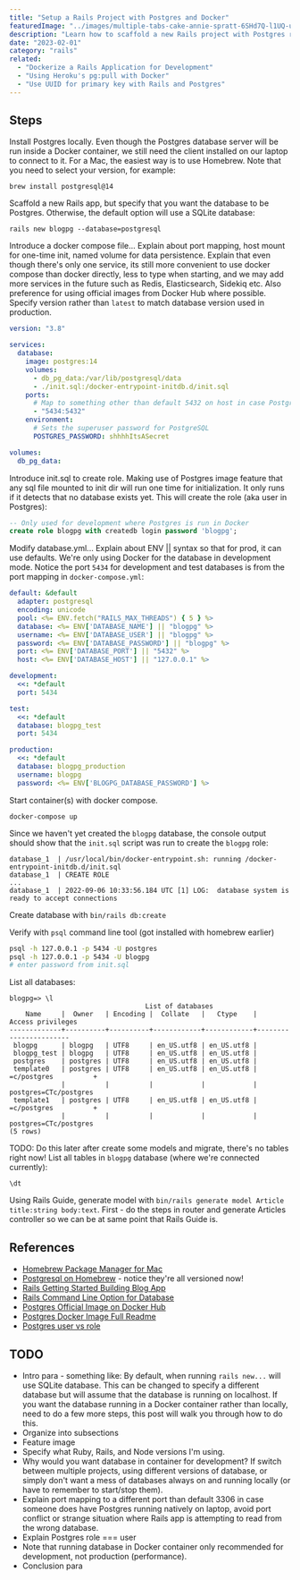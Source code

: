 ```yaml
---
title: "Setup a Rails Project with Postgres and Docker"
featuredImage: "../images/multiple-tabs-cake-annie-spratt-6SHd7Q-l1UQ-unsplash.jpg"
description: "Learn how to scaffold a new Rails project with Postgres running in a Docker container for development."
date: "2023-02-01"
category: "rails"
related:
  - "Dockerize a Rails Application for Development"
  - "Using Heroku's pg:pull with Docker"
  - "Use UUID for primary key with Rails and Postgres"
---
```


## Steps

Install Postgres locally. Even though the Postgres database server will be run inside a Docker container, we still need the client installed on our laptop to connect to it. For a Mac, the easiest way is to use Homebrew. Note that you need to select your version, for example:

```
brew install postgresql@14
```

Scaffold a new Rails app, but specify that you want the database to be Postgres. Otherwise, the default option will use a SQLite database:

```
rails new blogpg --database=postgresql
```

Introduce a docker compose file... Explain about port mapping, host mount for one-time init, named volume for data persistence. Explain that even though there's only one service, its still more convenient to use docker compose than docker directly, less to type when starting, and we may add more services in the future such as Redis, Elasticsearch, Sidekiq etc. Also preference for using official images from Docker Hub where possible. Specify version rather than `latest` to match database version used in production.

```yml
version: "3.8"

services:
  database:
    image: postgres:14
    volumes:
      - db_pg_data:/var/lib/postgresql/data
      - ./init.sql:/docker-entrypoint-initdb.d/init.sql
    ports:
      # Map to something other than default 5432 on host in case Postgres is also running natively on host.
      - "5434:5432"
    environment:
      # Sets the superuser password for PostgreSQL
      POSTGRES_PASSWORD: shhhhItsASecret

volumes:
  db_pg_data:
```

Introduce init.sql to create role. Making use of Postgres image feature that any sql file mounted to init dir will run one time for initialization. It only runs if it detects that no database exists yet. This will create the role (aka user in Postgres):

```sql
-- Only used for development where Postgres is run in Docker
create role blogpg with createdb login password 'blogpg';
```

Modify database.yml... Explain about ENV || syntax so that for prod, it can use defaults. We're only using Docker for the database in development mode. Notice the port `5434` for development and test databases is from the port mapping in `docker-compose.yml`:

```yml
default: &default
  adapter: postgresql
  encoding: unicode
  pool: <%= ENV.fetch("RAILS_MAX_THREADS") { 5 } %>
  database: <%= ENV['DATABASE_NAME'] || "blogpg" %>
  username: <%= ENV['DATABASE_USER'] || "blogpg" %>
  password: <%= ENV['DATABASE_PASSWORD'] || "blogpg" %>
  port: <%= ENV['DATABASE_PORT'] || "5432" %>
  host: <%= ENV['DATABASE_HOST'] || "127.0.0.1" %>

development:
  <<: *default
  port: 5434

test:
  <<: *default
  database: blogpg_test
  port: 5434

production:
  <<: *default
  database: blogpg_production
  username: blogpg
  password: <%= ENV['BLOGPG_DATABASE_PASSWORD'] %>
```

Start container(s) with docker compose.

```
docker-compose up
```

Since we haven't yet created the `blogpg` database, the console output should show that the `init.sql` script was run to create the `blogpg` role:

```
database_1  | /usr/local/bin/docker-entrypoint.sh: running /docker-entrypoint-initdb.d/init.sql
database_1  | CREATE ROLE
...
database_1  | 2022-09-06 10:33:56.184 UTC [1] LOG:  database system is ready to accept connections
```

Create database with `bin/rails db:create`

Verify with `psql` command line tool (got installed with homebrew earlier)

```bash
psql -h 127.0.0.1 -p 5434 -U postgres
psql -h 127.0.0.1 -p 5434 -U blogpg
# enter password from init.sql
```

List all databases:

```
blogpg=> \l
                                  List of databases
    Name     |  Owner   | Encoding |  Collate   |   Ctype    |   Access privileges
-------------+----------+----------+------------+------------+-----------------------
 blogpg      | blogpg   | UTF8     | en_US.utf8 | en_US.utf8 |
 blogpg_test | blogpg   | UTF8     | en_US.utf8 | en_US.utf8 |
 postgres    | postgres | UTF8     | en_US.utf8 | en_US.utf8 |
 template0   | postgres | UTF8     | en_US.utf8 | en_US.utf8 | =c/postgres          +
             |          |          |            |            | postgres=CTc/postgres
 template1   | postgres | UTF8     | en_US.utf8 | en_US.utf8 | =c/postgres          +
             |          |          |            |            | postgres=CTc/postgres
(5 rows)
```

TODO: Do this later after create some models and migrate, there's no tables right now!
List all tables in `blogpg` database (where we're connected currently):

```
\dt
```

Using Rails Guide, generate model with `bin/rails generate model Article title:string body:text`. First - do the steps in router and generate Articles controller so we can be at same point that Rails Guide is.

## References

* [Homebrew Package Manager for Mac](https://brew.sh/)
* [Postgresql on Homebrew](https://formulae.brew.sh/formula/postgresql@14) - notice they're all versioned now!
* [Rails Getting Started Building Blog App](https://guides.rubyonrails.org/getting_started.html)
* [Rails Command Line Option for Database](https://guides.rubyonrails.org/command_line.html#rails-with-databases-and-scm)
* [Postgres Official Image on Docker Hub](https://hub.docker.com/_/postgres)
* [Postgres Docker Image Full Readme](https://github.com/docker-library/docs/blob/master/postgres/README.md)
* [Postgres user vs role](https://stackoverflow.com/questions/27709456/what-is-the-difference-between-a-user-and-a-role)

## TODO

* Intro para - something like: By default, when running `rails new...` will use SQLite database. This can be changed to specify a different database but will assume that the database is running on localhost. If you want the database running in a Docker container rather than locally, need to do a few more steps, this post will walk you through how to do this.
* Organize into subsections
* Feature image
* Specify what Ruby, Rails, and Node versions I'm using.
* Why would you want database in container for development? If switch between multiple projects, using different versions of database, or simply don't want a mess of databases always on and running locally (or have to remember to start/stop them).
* Explain port mapping to a different port than default 3306 in case someone does have Postgres running natively on laptop, avoid port conflict or strange situation where Rails app is attempting to read from the wrong database.
* Explain Postgres role === user
* Note that running database in Docker container only recommended for development, not production (performance).
* Conclusion para